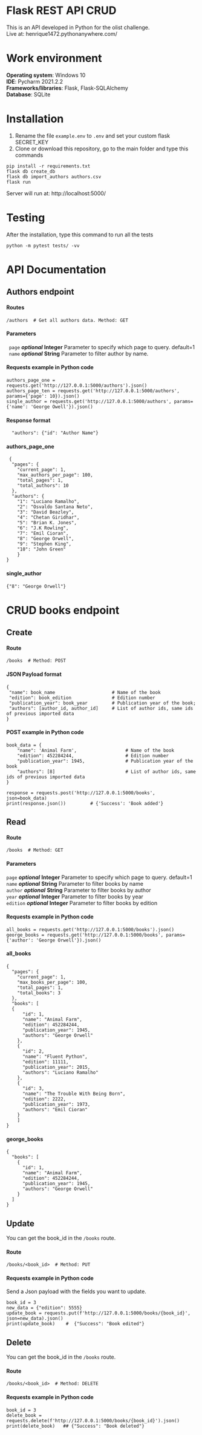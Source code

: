 # Flask REST API CRUD

This is an API developed in Python for the olist challenge.  
Live at: henrique1472.pythonanywhere.com/  


# Work environment

**Operating system**: Windows 10  
**IDE**: Pycharm 2021.2.2  
**Frameworks/libraries**: Flask, Flask-SQLAlchemy  
**Database**: SQLite


# Installation

1. Rename the file `example.env` to `.env` and set your custom flask SECRET_KEY  
2. Clone or download this repository, go to the main folder and type this commands

```
pip install -r requirements.txt
flask db create_db
flask db import_authors authors.csv
flask run
```
Server will run at: http://localhost:5000/ 


# Testing

After the installation, type this command to run all the tests
```
python -m pytest tests/ -vv
```


# API Documentation

## Authors endpoint

#### Routes
```
/authors  # Get all authors data. Method: GET
```

#### Parameters	

``` page``` **_optional_** **Integer** Parameter to specify which page to query. default=1    
``` name``` **_optional_** **String** Parameter to filter author by name.


#### Requests example in Python code

```
authors_page_one = requests.get('http://127.0.0.1:5000/authors').json()
authors_page_ten = requests.get('http://127.0.0.1:5000/authors', params={'page': 10}).json()
single_author = requests.get('http://127.0.0.1:5000/authors', params={'name': 'George Owell'}).json()
```

#### Response format 

```
  "authors": {"id": "Author Name"}
```

#### authors_page_one
```
 {
  "pages": {
    "current_page": 1,
    "max_authors_per_page": 100,
    "total_pages": 1,
    "total_authors": 10
  },
  "authors": {
    "1": "Luciano Ramalho",
    "2": "Osvaldo Santana Neto",
    "3": "David Beazley",
    "4": "Chetan Giridhar",
    "5": "Brian K. Jones",
    "6": "J.K Rowling",
    "7": "Emil Cioran",
    "8": "George Orwell",
    "9": "Stephen King",
    "10": "John Green"
    }
}
```

#### single_author
`{"8": "George Orwell"}`


# CRUD books endpoint

## Create

#### Route 

```
/books  # Method: POST
```

#### JSON Payload format

```
{
 "name": book_name                     # Name of the book
 "edition": book_edition               # Edition number
 "publication_year": book_year         # Publication year of the book;
 "authors": [author_id, author_id]     # List of author ids, same ids of previous imported data
}
```

#### POST example in Python code

```
book_data = {
    "name": 'Animal Farm',                  # Name of the book
    "edition": 452284244,                   # Edition number
    "publication_year": 1945,               # Publication year of the book
    "authors": [8]                          # List of author ids, same ids of previous imported data
}

response = requests.post('http://127.0.0.1:5000/books', json=book_data)
print(response.json())         # {'Success': 'Book added'}

```

## Read 

#### Route 

```
/books  # Method: GET
```

#### Parameters	

`page` **_optional_** **Integer** Parameter to specify which page to query. default=1   
`name` **_optional_** **String** Parameter to filter books by name  
`author` **_optional_** **String** Parameter to filter books by author  
`year` **_optional_** **Integer** Parameter to filter books by year  
`edition` **_optional_** **Integer** Parameter to filter books by edition  


#### Requests example in Python code

```
all_books = requests.get('http://127.0.0.1:5000/books').json()
george_books = requests.get('http://127.0.0.1:5000/books', params={'author': 'George Orwell'}).json()
```

#### all_books
```
{
  "pages": {
    "current_page": 1, 
    "max_books_per_page": 100, 
    "total_pages": 1, 
    "total_books": 3
  }, 
  "books": [
  {
      "id": 1, 
      "name": "Animal Farm", 
      "edition": 452284244, 
      "publication_year": 1945, 
      "authors": "George Orwell"
    }, 
    {
      "id": 2, 
      "name": "Fluent Python", 
      "edition": 11111, 
      "publication_year": 2015, 
      "authors": "Luciano Ramalho"
    }, 
    {
      "id": 3, 
      "name": "The Trouble With Being Born", 
      "edition": 2222, 
      "publication_year": 1973, 
      "authors": "Emil Cioran"
    }
    ]
}
```

#### george_books
```
{
  "books": [
    {
      "id": 1, 
      "name": "Animal Farm", 
      "edition": 452284244, 
      "publication_year": 1945, 
      "authors": "George Orwell"
    }
  ]
}
```

## Update

You can get the book_id in the `/books` route.
#### Route 

```
/books/<book_id>  # Method: PUT
```

#### Requests example in Python code

Send a Json payload with the fields you want to update.

```
book_id = 3
new_data = {"edition": 5555}
update_book = requests.put(f'http://127.0.0.1:5000/books/{book_id}', json=new_data).json()
print(update_book)    #  {"Success": "Book edited"}
```

## Delete

You can get the book_id in the `/books` route.

#### Route 

```
/books/<book_id>  # Method: DELETE
```

#### Requests example in Python code

```
book_id = 3
delete_book = requests.delete(f'http://127.0.0.1:5000/books/{book_id}').json()
print(delete_book)   ## {"Success": "Book deleted"}
```

